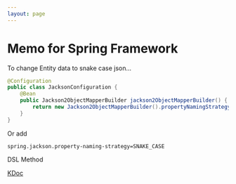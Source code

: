 ```yaml
---
layout: page
---
```


# Memo for Spring Framework

To change Entity data to snake case json...

```java
@Configuration
public class JacksonConfiguration {
    @Bean
    public Jackson2ObjectMapperBuilder jackson2ObjectMapperBuilder() {
        return new Jackson2ObjectMapperBuilder().propertyNamingStrategy(PropertyNamingStrategy.SNAKE_CASE);
    }
}
```

Or add

```
spring.jackson.property-naming-strategy=SNAKE_CASE
```

DSL Method

[KDoc](https://docs.spring.io/spring-framework/docs/5.0.7.RELEASE/kdoc-api/spring-framework/index.html)
